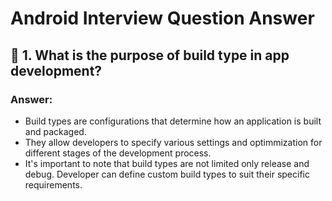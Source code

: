 # Android Interview Question Answer

<h2>🔹 1. What is the purpose of build type in app development?</h2></div> <div><h3>Answer:</h3> <div class="answer"><div><div><div class="AnswerBody">

- Build types are configurations that determine how an application is built and packaged.
- They allow developers to specify various settings and optimmization for different stages of the development process.
- It's important to note that build types are not limited only release and debug. Developer can define custom build types to suit their specific requirements.
